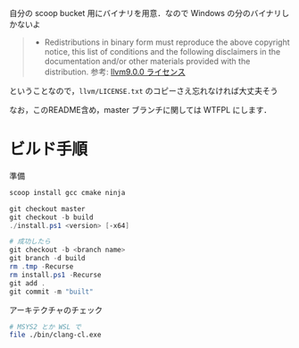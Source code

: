 
自分の scoop bucket 用にバイナリを用意．なので Windows の分のバイナリしかないよ


>    * Redistributions in binary form must reproduce the above copyright notice,
      this list of conditions and the following disclaimers in the
      documentation and/or other materials provided with the distribution.
      参考: [llvm9.0.0 ライセンス](http://releases.llvm.org/9.0.0/LICENSE.TXT)


ということなので，`llvm/LICENSE.txt` のコピーさえ忘れなければ大丈夫そう


なお，このREADME含め，master ブランチに関しては WTFPL にします．


# ビルド手順

準備

```powershell
scoop install gcc cmake ninja
```


```powershell
git checkout master
git checkout -b build
./install.ps1 <version> [-x64]

# 成功したら
git checkout -b <branch name>
git branch -d build
rm .tmp -Recurse
rm install.ps1 -Recurse
git add .
git commit -m "built"
```


アーキテクチャのチェック

```bash
# MSYS2 とか WSL で
file ./bin/clang-cl.exe
```

